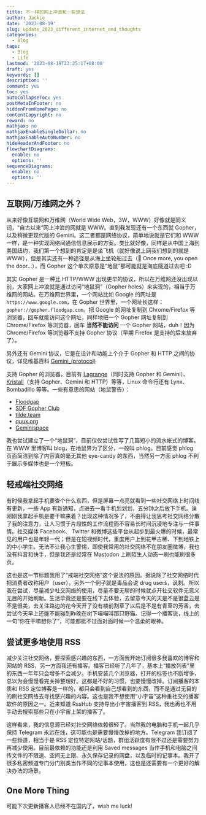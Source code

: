 ```yaml
---
title: 不一样的网上冲浪和一些想法
author: Jackie
date: '2023-08-19'
slug: update_2023_different_internet_and_thoughts
categories:
  - Blog
tags:
  - Blog
  - Life
lastmod: '2023-08-19T23:25:17+08:00'
draft: yes
keywords: []
description: ''
comment: yes
toc: yes
autoCollapseToc: yes
postMetaInFooter: no
hiddenFromHomePage: no
contentCopyright: no
reward: no
mathjax: no
mathjaxEnableSingleDollar: no
mathjaxEnableAutoNumber: no
hideHeaderAndFooter: no
flowchartDiagrams:
  enable: no
  options: ''
sequenceDiagrams:
  enable: no
  options: ''
---
```


## 互联网/万维网之外？

  从来好像互联网和万维网（World Wide Web，3W，WWW）好像就是同义词，“自古以来”网上冲浪的网就是 WWW。直到我发现还有一个东西就 Gopher，以及稍微更现代版的 Gemini。这二者都是网络协议，简单地说就是它们和 WWW 一样，是一种实现网络间通信信息展示的方案。类比就好像，同样是从中国上海到美国纽约，我们第一个想到的肯定是是坐飞机（就好像说上网我们想到的就是 WWW），但是其实还有一种途径是从海上坐轮船过去（🎵  Once more, you open the door...），而 Gopher 这个单次原意是“地鼠”那可能就是海底隧道过去吧 :D

<!--more-->

  其实 Gopher 是一种比 HTTP/WWW 出现更早的协议，所以在万维网还没出现以前，大家网上冲浪就是通过访问“地鼠洞”（Gopher holes）来实现的，相当于万维网的网站。在万维网世界里，一个网站比如 Google 的网址是 `https://www.google.com`，在 Gopher 世界里，一个网址长这样：`gopher://gopher.floodgap.com`。把 Google 的网址复制到 Chrome/Firefox 等浏览器，回车就能访问这个网址，同样地把一个 Gopher 网址复制到 Chrome/Firefox 等浏览器，回车 **当然不能访问** 一个 Gopher 网站，duh！因为 Chrome/Firefox 等浏览器不支持 Gopher 协议（早期 Firefox 是支持的后来放弃了）。
  
  另外还有 Gemini 协议，它是在设计和功能上个介于 Gopher 和 HTTP 之间的协议，详见维基百科 [Gemini_(protocol)](https://en.wikipedia.org/wiki/Gemini_protocol#Software)
  
  支持 Gopher 的浏览器，目前有 [Lagrange](https://github.com/skyjake/lagrange)（同时支持 Gopher 和 Gemini）、[Kristall](https://kristall.random-projects.net/)（支持 Gopher、Gemini 和 HTTP）等等，Linux 命令行还有 Lynx、Bombadillo 等等。一些有意思的网站（地鼠警告）：
  
- [Floodgap](gopher://floodgap.com)
- [SDF Gopher Club](gopher://sdf.org:70/1/)
- [tilde.team](gopher://gopher.tildeverse.org)
- [quux.org](gopher://gopher.quux.org:70/1)
- [Geminispace](gemini://geminispace.info/known-hosts)

我也尝试建立了一个“地鼠洞”，目前仅仅尝试性写了几篇短小的流水帐式的博客。在 WWW 里博客叫 blog，在地鼠界为了区分，一般叫 phlog。目前感觉 phlog 页面简洁到除了内容真的毫无其他 eye-candy 的东西，当然另一方面 phlog 不利于展示多媒体也是一个短板。

## 轻戒端社交网络

有时候我拿起手机要查个什么东西，但是屏幕一点亮就看到一些社交网络上时间线有更新，一些 App 有新通知，点进去一看手机划划划，五分钟之后放下手机。诶刚刚我拿起手机是要干嘛来着？出现这种情况多了，不由得让我思考社交网络分散了我的注意力，让人习惯于片段性的工作流程而不容易长时间沉浸地专注与一件事情。社交媒体 Facebook、 Twitter 和微博这些平台从起步到最火爆的时候，最常见的用户也是年轻一代；但是在短视频时代，重度用户上到花甲古稀、下到地铁上的中小学生。无法不让我心生警惕，即使我常用的社交网络不在朋友圈微博，我也没有抖音和快手，但是我还是经常在 Mastodon 上刷陌生人动态一刷也能刷很多页。

这也是这一节标题我用了“戒端社交网络”这个说法的原因。据说除了社交网络时代把消费者改称用户（user），另外一个例子就是毒品会说 drug users，讽刺。所以我在尝试，尽量减少社交网络的使用，尽量不要无聊的时候就点开社交软件无意义无目的开始刷新。生活毕竟还是要在线下去体验，去留意今天的天是不是很蓝云是不是很美，去关注路边的花今天开了没有楼前割草了以后是不是有青草的芳香，去尝试今天早上还能不能碰到昨晚在树下喵喵叫那只野猫。记得一个播客说，线上的一句“你在干嘛想你了”，可能都抵不过面对面时候一个温柔的眼神。

## 尝试更多地使用 RSS

减少关注社交网络，要探索感兴趣的东西，一方面我开始订阅很多我喜欢的博客和网站的 RSS，另一方面我还有播客。播客已经听了几年了，基本上“播放列表”里的东西一年年只会增多不会减少。手机安装几个浏览器，打开的标签也不断增多，总以为会慢慢看完关掉整理好。这都是不好的习惯，也要慢慢改掉。订阅播客的本质和 RSS 定位博客是一样的，都只会看到自己想看到的东西，而不是通过无目的的刷社交网络去寻找感兴趣的内容。这也是我不想使用“小宇宙”这种重社交的播客软件的原因之一。近来知道 RssHub 支持导出小宇宙播客到 RSS，我也再也不用手动去搜索那些只在小宇宙上架的播客了。

这样看来，我的信息源已经对社交网络依赖很轻了。当然我的电脑和手机一起几乎保持 Telegram 永远在线，这可能也是需要慢慢改掉的地方。Telegram 我订阅了一些频道，相当于是 RSS 定位特定网站/话题，群组活跃度有限不过还是需要努力再减少使用。目前最依赖的功能还是利用 Saved messages 当作手机和电脑之间传文件的不限速、空间无上限、永久保存记录的网盘，以及临时的记事本。我开了很多私密频道专门分门别类当作不同的记事本使用，这也是还需要有一个更好的解决办法的场景。

## One More Thing

可能下次更新播客人已经不在国内了，wish me luck!
